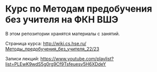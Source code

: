 # Курс по Методам предобучения без учителя на ФКН ВШЭ

В этом репозитории хранятся материалы с занятий.

Страница курса: http://wiki.cs.hse.ru/Методы_предобучения_без_учителя_22/23

Записи лекций: https://www.youtube.com/playlist?list=PLEwK9wdS5g0rg9Cf9Tsfeuesv5H6XDdeY

